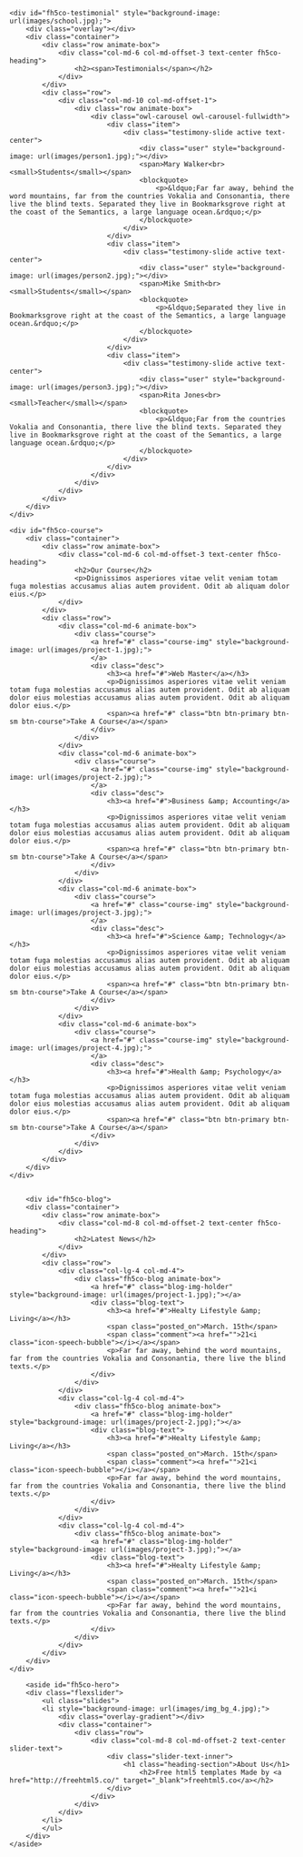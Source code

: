 	<div id="fh5co-testimonial" style="background-image: url(images/school.jpg);">
		<div class="overlay"></div>
		<div class="container">
			<div class="row animate-box">
				<div class="col-md-6 col-md-offset-3 text-center fh5co-heading">
					<h2><span>Testimonials</span></h2>
				</div>
			</div>
			<div class="row">
				<div class="col-md-10 col-md-offset-1">
					<div class="row animate-box">
						<div class="owl-carousel owl-carousel-fullwidth">
							<div class="item">
								<div class="testimony-slide active text-center">
									<div class="user" style="background-image: url(images/person1.jpg);"></div>
									<span>Mary Walker<br><small>Students</small></span>
									<blockquote>
										<p>&ldquo;Far far away, behind the word mountains, far from the countries Vokalia and Consonantia, there live the blind texts. Separated they live in Bookmarksgrove right at the coast of the Semantics, a large language ocean.&rdquo;</p>
									</blockquote>
								</div>
							</div>
							<div class="item">
								<div class="testimony-slide active text-center">
									<div class="user" style="background-image: url(images/person2.jpg);"></div>
									<span>Mike Smith<br><small>Students</small></span>
									<blockquote>
										<p>&ldquo;Separated they live in Bookmarksgrove right at the coast of the Semantics, a large language ocean.&rdquo;</p>
									</blockquote>
								</div>
							</div>
							<div class="item">
								<div class="testimony-slide active text-center">
									<div class="user" style="background-image: url(images/person3.jpg);"></div>
									<span>Rita Jones<br><small>Teacher</small></span>
									<blockquote>
										<p>&ldquo;Far from the countries Vokalia and Consonantia, there live the blind texts. Separated they live in Bookmarksgrove right at the coast of the Semantics, a large language ocean.&rdquo;</p>
									</blockquote>
								</div>
							</div>
						</div>
					</div>
				</div>
			</div>
		</div>
	</div>

    <div id="fh5co-course">
		<div class="container">
			<div class="row animate-box">
				<div class="col-md-6 col-md-offset-3 text-center fh5co-heading">
					<h2>Our Course</h2>
					<p>Dignissimos asperiores vitae velit veniam totam fuga molestias accusamus alias autem provident. Odit ab aliquam dolor eius.</p>
				</div>
			</div>
			<div class="row">
				<div class="col-md-6 animate-box">
					<div class="course">
						<a href="#" class="course-img" style="background-image: url(images/project-1.jpg);">
						</a>
						<div class="desc">
							<h3><a href="#">Web Master</a></h3>
							<p>Dignissimos asperiores vitae velit veniam totam fuga molestias accusamus alias autem provident. Odit ab aliquam dolor eius molestias accusamus alias autem provident. Odit ab aliquam dolor eius.</p>
							<span><a href="#" class="btn btn-primary btn-sm btn-course">Take A Course</a></span>
						</div>
					</div>
				</div>
				<div class="col-md-6 animate-box">
					<div class="course">
						<a href="#" class="course-img" style="background-image: url(images/project-2.jpg);">
						</a>
						<div class="desc">
							<h3><a href="#">Business &amp; Accounting</a></h3>
							<p>Dignissimos asperiores vitae velit veniam totam fuga molestias accusamus alias autem provident. Odit ab aliquam dolor eius molestias accusamus alias autem provident. Odit ab aliquam dolor eius.</p>
							<span><a href="#" class="btn btn-primary btn-sm btn-course">Take A Course</a></span>
						</div>
					</div>
				</div>
				<div class="col-md-6 animate-box">
					<div class="course">
						<a href="#" class="course-img" style="background-image: url(images/project-3.jpg);">
						</a>
						<div class="desc">
							<h3><a href="#">Science &amp; Technology</a></h3>
							<p>Dignissimos asperiores vitae velit veniam totam fuga molestias accusamus alias autem provident. Odit ab aliquam dolor eius molestias accusamus alias autem provident. Odit ab aliquam dolor eius.</p>
							<span><a href="#" class="btn btn-primary btn-sm btn-course">Take A Course</a></span>
						</div>
					</div>
				</div>
				<div class="col-md-6 animate-box">
					<div class="course">
						<a href="#" class="course-img" style="background-image: url(images/project-4.jpg);">
						</a>
						<div class="desc">
							<h3><a href="#">Health &amp; Psychology</a></h3>
							<p>Dignissimos asperiores vitae velit veniam totam fuga molestias accusamus alias autem provident. Odit ab aliquam dolor eius molestias accusamus alias autem provident. Odit ab aliquam dolor eius.</p>
							<span><a href="#" class="btn btn-primary btn-sm btn-course">Take A Course</a></span>
						</div>
					</div>
				</div>
			</div>
		</div>
	</div>


    	<div id="fh5co-blog">
		<div class="container">
			<div class="row animate-box">
				<div class="col-md-8 col-md-offset-2 text-center fh5co-heading">
					<h2>Latest News</h2>
				</div>
			</div>	
			<div class="row">
				<div class="col-lg-4 col-md-4">
					<div class="fh5co-blog animate-box">
						<a href="#" class="blog-img-holder" style="background-image: url(images/project-1.jpg);"></a>
						<div class="blog-text">
							<h3><a href="#">Healty Lifestyle &amp; Living</a></h3>
							<span class="posted_on">March. 15th</span>
							<span class="comment"><a href="">21<i class="icon-speech-bubble"></i></a></span>
							<p>Far far away, behind the word mountains, far from the countries Vokalia and Consonantia, there live the blind texts.</p>
						</div> 
					</div>
				</div>
				<div class="col-lg-4 col-md-4">
					<div class="fh5co-blog animate-box">
						<a href="#" class="blog-img-holder" style="background-image: url(images/project-2.jpg);"></a>
						<div class="blog-text">
							<h3><a href="#">Healty Lifestyle &amp; Living</a></h3>
							<span class="posted_on">March. 15th</span>
							<span class="comment"><a href="">21<i class="icon-speech-bubble"></i></a></span>
							<p>Far far away, behind the word mountains, far from the countries Vokalia and Consonantia, there live the blind texts.</p>
						</div> 
					</div>
				</div>
				<div class="col-lg-4 col-md-4">
					<div class="fh5co-blog animate-box">
						<a href="#" class="blog-img-holder" style="background-image: url(images/project-3.jpg);"></a>
						<div class="blog-text">
							<h3><a href="#">Healty Lifestyle &amp; Living</a></h3>
							<span class="posted_on">March. 15th</span>
							<span class="comment"><a href="">21<i class="icon-speech-bubble"></i></a></span>
							<p>Far far away, behind the word mountains, far from the countries Vokalia and Consonantia, there live the blind texts.</p>
						</div> 
					</div>
				</div>
			</div>
		</div>
	</div>

    	<aside id="fh5co-hero">
		<div class="flexslider">
			<ul class="slides">
		   	<li style="background-image: url(images/img_bg_4.jpg);">
		   		<div class="overlay-gradient"></div>
		   		<div class="container">
		   			<div class="row">
			   			<div class="col-md-8 col-md-offset-2 text-center slider-text">
			   				<div class="slider-text-inner">
								<h1 class="heading-section">About Us</h1>
									<h2>Free html5 templates Made by <a href="http://freehtml5.co/" target="_blank">freehtml5.co</a></h2>
			   				</div>
			   			</div>
			   		</div>
		   		</div>
		   	</li>
		  	</ul>
	  	</div>
	</aside>